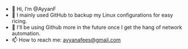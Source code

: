 - 👋 Hi, I’m @AyyanF
- 👀 I mainly used GitHub to backup my Linux configurations for easy ricing.
- 🌱 I'll be using Github more in the future once I get the hang of network automation.
- 📫 How to reach me:
     ayyanafees@gmail.com

